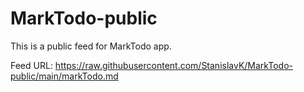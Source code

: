 # MarkTodo-public
This is a public feed for MarkTodo app.

Feed URL: https://raw.githubusercontent.com/StanislavK/MarkTodo-public/main/markTodo.md
